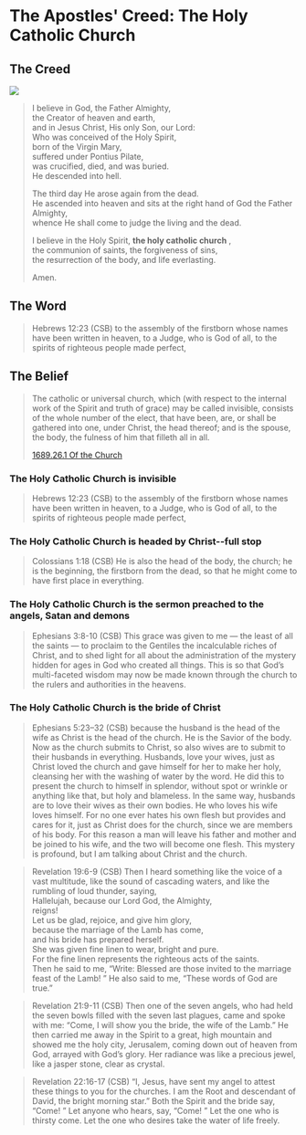# The Apostles' Creed: The Holy Catholic Church

## The Creed

<img class="intro-art" src="/images/art-apostles-creed.png">

>I believe in God, the Father Almighty,  
>the Creator of heaven and earth,  
>and in Jesus Christ, His only Son, our Lord:  
>Who was conceived of the Holy Spirit,  
>born of the Virgin Mary,  
>suffered under Pontius Pilate,  
>was crucified, died, and was buried.  
>He descended into hell.  
>  
>The third day He arose again from the dead.  
>He ascended into heaven and sits at the right hand of God the Father Almighty,  
>whence He shall come to judge the living and the dead.  
>  
>I believe in the Holy Spirit,<bgy> **the holy catholic church** </bgy>,  
>the communion of saints, the forgiveness of sins,  
>the resurrection of the body, and life everlasting.  
>  
>Amen.

## The Word

>Hebrews 12:23 (CSB) to the assembly of the firstborn whose names have been written in heaven, to a Judge, who is God of all, to the spirits of righteous people made perfect,

## The Belief

>The catholic or universal church, which (with respect to the internal work of the Spirit and truth of grace) may be called invisible, consists of the whole number of the elect, that have been, are, or shall be gathered into one, under Christ, the head thereof; and is the spouse, the body, the fulness of him that filleth all in all.
>
>[1689.26.1 Of the Church](/posts/confession-1689/1689-0-working/#chapter-26-of-the-church)

### The Holy Catholic Church is invisible

>Hebrews 12:23 (CSB) to the assembly of the firstborn whose names have been written in heaven, to a Judge, who is God of all, to the spirits of righteous people made perfect,

### The Holy Catholic Church is headed by Christ--full stop

>Colossians 1:18 (CSB) He is also the head of the body, the church; he is the beginning, the firstborn from the dead, so that he might come to have first place in everything.

### The Holy Catholic Church is the sermon preached to the angels, Satan and demons

>Ephesians 3:8-10 (CSB) This grace was given to me — the least of all the saints — to proclaim to the Gentiles the incalculable riches of Christ, and to shed light for all about the administration of the mystery hidden for ages in God who created all things. This is so that God’s multi-faceted wisdom may now be made known through the church to the rulers and authorities in the heavens.

### The Holy Catholic Church is the bride of Christ

>Ephesians 5:23–32 (CSB) because the husband is the head of the wife as Christ is the head of the church. He is the Savior of the body. Now as the church submits to Christ, so also wives are to submit to their husbands in everything. Husbands, love your wives, just as Christ loved the church and gave himself for her to make her holy, cleansing her with the washing of water by the word. He did this to present the church to himself in splendor, without spot or wrinkle or anything like that, but holy and blameless. In the same way, husbands are to love their wives as their own bodies. He who loves his wife loves himself. For no one ever hates his own flesh but provides and cares for it, just as Christ does for the church, since we are members of his body. For this reason a man will leave his father and mother and be joined to his wife, and the two will become one flesh. This mystery is profound, but I am talking about Christ and the church.

>Revelation 19:6-9 (CSB) Then I heard something like the voice of a vast multitude, like the sound of cascading waters, and like the rumbling of loud thunder, saying,  
>Hallelujah, because our Lord God, the Almighty,  
>reigns!  
>Let us be glad, rejoice, and give him glory,  
>because the marriage of the Lamb has come,  
>and his bride has prepared herself.  
>She was given fine linen to wear, bright and pure.  
>For the fine linen represents the righteous acts of the saints.  
>Then he said to me, “Write: Blessed are those invited to the marriage feast of the Lamb! ” He also said to me, “These words of God are true.”

>Revelation 21:9-11 (CSB) Then one of the seven angels, who had held the seven bowls filled with the seven last plagues, came and spoke with me: “Come, I will show you the bride, the wife of the Lamb.” He then carried me away in the Spirit to a great, high mountain and showed me the holy city, Jerusalem, coming down out of heaven from God, arrayed with God’s glory. Her radiance was like a precious jewel, like a jasper stone, clear as crystal.

>Revelation 22:16-17 (CSB) “I, Jesus, have sent my angel to attest these things to you for the churches. I am the Root and descendant of David, the bright morning star.” Both the Spirit and the bride say, “Come! ” Let anyone who hears, say, “Come! ” Let the one who is thirsty come. Let the one who desires take the water of life freely.
